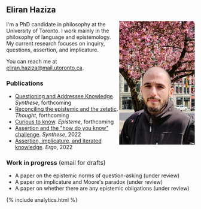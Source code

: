 ## Eliran Haziza

<img align="right" src="assets/webpic.png" width=250 alt="Photo" style="max-width: 40%;">

I'm a PhD candidate in philosophy at the University of Toronto. I work mainly in the philosophy of language and epistemology. My current research focuses on inquiry, questions, assertion, and implicature.

You can reach me at <eliran.haziza@mail.utoronto.ca>.

### Publications

* [Questioning and Addressee Knowledge](https://philpapers.org/archive/HAZQAA.pdf). _Synthese_, forthcoming
* [Reconciling the epistemic and the zetetic](/assets/ez.pdf). _Thought_, forthcoming
* [Curious to know](https://philpapers.org/archive/HAZCTK.pdf). _Episteme_, forthcoming
* [Assertion and the "how do you know" challenge](https://philpapers.org/archive/HAZAAT.pdf). _Synthese_, 2022
* [Assertion, implicature, and iterated knowledge](https://philpapers.org/archive/HAZAIA.pdf). _Ergo_, 2022

### Work in progress <span style="font-weight:normal; font-size:16px">(email for drafts)</span>

* A paper on the epistemic norms of question-asking (under review)
* A paper on implicature and Moore's paradox (under review)
* A paper on whether there are any epistemic obligations (under review)

{% include analytics.html %}
